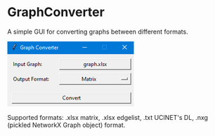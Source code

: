 # GraphConverter
A simple GUI for converting graphs between different formats.

![alt text](https://github.com/mbiggiero/GraphConverter/blob/main/screenshot.png?raw=true)

Supported formats: .xlsx matrix, .xlsx edgelist, .txt UCINET's DL, .nxg (pickled NetworkX Graph object) format. 
